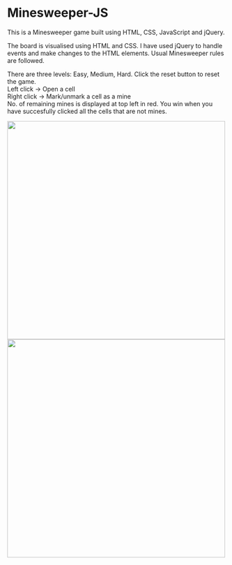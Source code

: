 # Minesweeper-JS

This is a Minesweeper game built using HTML, CSS, JavaScript and jQuery.   

The board is visualised using HTML and CSS. I have used jQuery to handle events and make changes to the HTML elements. Usual Minesweeper rules are followed.  

There are three levels: Easy, Medium, Hard. Click the reset button to reset the game.    
Left click → Open a cell  
Right click → Mark/unmark a cell as a mine  
No. of remaining mines is displayed at top left in red. You win when you have succesfully clicked all the cells that are not mines.

<p float="left">
<img src="https://user-images.githubusercontent.com/80163660/210791073-e9a8a8be-2c22-4bfb-abd2-3262c6e65580.png" width = 500 height = 500>
<img src="https://user-images.githubusercontent.com/80163660/210790852-ce09c44d-b804-42e3-b578-5fd42d3e9ae7.png" width = 500 height = 500>
</p>
